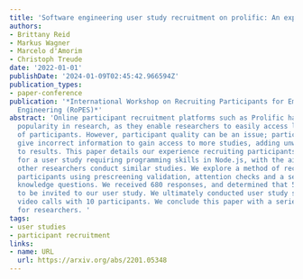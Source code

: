 ```yaml
---
title: 'Software engineering user study recruitment on prolific: An experience report'
authors:
- Brittany Reid
- Markus Wagner
- Marcelo d'Amorim
- Christoph Treude
date: '2022-01-01'
publishDate: '2024-01-09T02:45:42.966594Z'
publication_types:
- paper-conference
publication: '*International Workshop on Recruiting Participants for Empirical Software
  Engineering (RoPES)*'
abstract: 'Online participant recruitment platforms such as Prolific have been gaining
  popularity in research, as they enable researchers to easily access large pools
  of participants. However, participant quality can be an issue; participants may
  give incorrect information to gain access to more studies, adding unwanted noise
  to results. This paper details our experience recruiting participants from Prolific
  for a user study requiring programming skills in Node.js, with the aim of helping
  other researchers conduct similar studies. We explore a method of recruiting programmer
  participants using prescreening validation, attention checks and a series of programming
  knowledge questions. We received 680 responses, and determined that 55 met the criteria
  to be invited to our user study. We ultimately conducted user study sessions via
  video calls with 10 participants. We conclude this paper with a series of recommendations
  for researchers. '
tags:
- user studies
- participant recruitment
links:
- name: URL
  url: https://arxiv.org/abs/2201.05348
---
```

